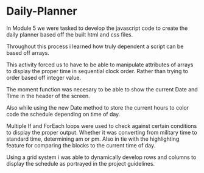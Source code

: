 # Daily-Planner

In Module 5 we were tasked to develop the javascript code to create the daily planner based off the built html and css files.

Throughout this process i learned how truly dependent a script can be based off arrays.

This activity forced us to have to be able to manipulate attributes of arrays to display the proper time in sequential clock order. Rather than trying to order based off integer value.

The moment function was necesary to be able to show the current Date and Time in the header of the screen.

Also while using the new Date method to store the current hours to color code the schedule depending on time of day.

Multiple If and ForEach loops were used to check against certain conditions to display the proper output. Whether it was converting from military time to standard time, determining am or pm. Also in tie with the highlighting feature for comparing the blocks to the current time of day.

Using a grid system i was able to dynamically develop rows and columns to display the schedule as portrayed in the project guidelines.